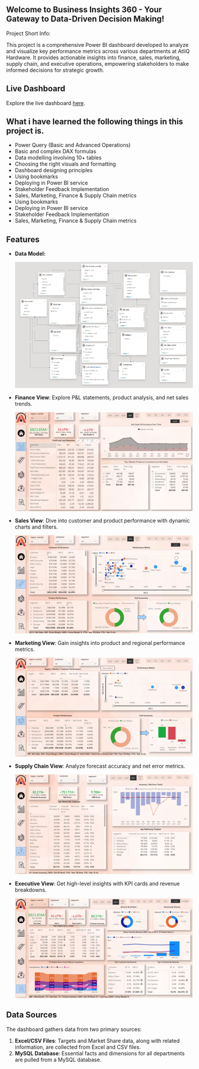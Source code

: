 ## Welcome to Business Insights 360 - Your Gateway to Data-Driven Decision Making!

Project Short Info: 

This project is a comprehensive Power BI dashboard developed to analyze and visualize key performance metrics across various departments at AtliQ Hardware. It provides actionable insights into finance, sales, marketing, supply chain, and executive operations, empowering stakeholders to make informed decisions for strategic growth.

## Live Dashboard

Explore the live dashboard [here](https://app.powerbi.com/groups/me/reports/eae418ff-5ce0-4dc1-9e32-e407b1917f25/8d0b56d332697306da5a?experience=power-bi).

## What i have learned the following things in this project is.

- Power Query (Basic and Advanced Operations)
- Basic and complex DAX formulas
- Data modelling involving 10+ tables
- Choosing the right visuals and formatting
- Dashboard designing principles
- Using bookmarks
- Deploying in Power BI service
- Stakeholder Feedback Implementation
- Sales, Marketing, Finance & Supply Chain metrics
- Using bookmarks
- Deploying in Power BI service
- Stakeholder Feedback Implementation
- Sales, Marketing, Finance & Supply Chain metrics

## Features

- **Data Model:**

  ![Busniess_360_data_model](https://github.com/ankurkatiyar167/Business-Insights-360-Dashboard-for-Finance-Sales-Marketing-and-Supply-Chain/blob/main/data%20model.png)


- **Finance View**: Explore P&L statements, product analysis, and net sales trends.

  ![Busniess_360_FinanceView](https://github.com/ankurkatiyar167/Business-Insights-360-Dashboard-for-Finance-Sales-Marketing-and-Supply-Chain/blob/main/Finance%20view.png)


- **Sales View**: Dive into customer and product performance with dynamic charts and filters.

  ![Busniess_360_SaleView](https://github.com/ankurkatiyar167/Business-Insights-360-Dashboard-for-Finance-Sales-Marketing-and-Supply-Chain/blob/main/Sales%20view.png)


- **Marketing View**: Gain insights into product and regional performance metrics.

  ![Busniess_360_MarketingView](https://github.com/ankurkatiyar167/Business-Insights-360-Dashboard-for-Finance-Sales-Marketing-and-Supply-Chain/blob/main/marketing%20view.png)


- **Supply Chain View**: Analyze forecast accuracy and net error metrics.

  ![Busniess_360_SupplychainView](https://github.com/ankurkatiyar167/Business-Insights-360-Dashboard-for-Finance-Sales-Marketing-and-Supply-Chain/blob/main/Supply%20Chain%20view.png)


- **Executive View**: Get high-level insights with KPI cards and revenue breakdowns.

  ![Busniess_360_ExecutiveView](https://github.com/ankurkatiyar167/Business-Insights-360-Dashboard-for-Finance-Sales-Marketing-and-Supply-Chain/blob/main/Executive%20view.png)

## Data Sources

The dashboard gathers data from two primary sources:

1. **Excel/CSV Files**: Targets and Market Share data, along with related information, are collected from Excel and CSV files.
2. **MySQL Database**: Essential facts and dimensions for all departments are pulled from a MySQL database.



   
